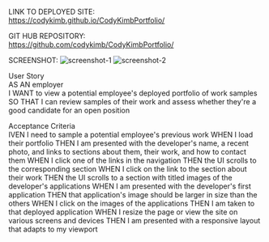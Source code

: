 LINK TO DEPLOYED SITE:    
https://codykimb.github.io/CodyKimbPortfolio/

GIT HUB REPOSITORY:  
https://github.com/codykimb/CodyKimbPortfolio/

SCREENSHOT:
![screenshot-1](https://user-images.githubusercontent.com/72325495/102045543-f9ccae80-3d9e-11eb-8b2c-335ad6ed1ffc.png)
![screenshot-2](https://user-images.githubusercontent.com/72325495/102045570-094bf780-3d9f-11eb-9327-eb08d3e3b363.png)

User Story  
AS AN employer  
I WANT to view a potential employee's deployed portfolio of work samples  
SO THAT I can review samples of their work and assess whether they're a   good candidate for an open position  
  
Acceptance Criteria  
IVEN I need to sample a potential employee's previous work
WHEN I load their portfolio
THEN I am presented with the developer's name, a recent photo, and links to sections about them, their work, and how to contact them
WHEN I click one of the links in the navigation
THEN the UI scrolls to the corresponding section
WHEN I click on the link to the section about their work
THEN the UI scrolls to a section with titled images of the developer's applications
WHEN I am presented with the developer's first application
THEN that application's image should be larger in size than the others
WHEN I click on the images of the applications
THEN I am taken to that deployed application
WHEN I resize the page or view the site on various screens and devices
THEN I am presented with a responsive layout that adapts to my viewport
